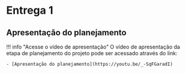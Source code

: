 # Entrega 1

## Apresentação do planejamento

!!! info "Acesse o vídeo de apresentação"
    O vídeo de apresentação da etapa de planejamento do projeto pode ser acessado através do link: 
    
    - [Apresentação do planejamento](https://youtu.be/_-SqFGaradI)